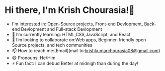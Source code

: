 # Hi there, I'm Krish Chourasia!👋 
- I'm interested in: Open-Source projects, Front-end Devlopment, Back-end Devlopment and Full-stack Devlopment
- 🌱 I’m currently learning: HTML,CSS,JavaScript, and React
- 💞️ I’m looking to collaborate on:Web apps, Beginner-friendly open Source projects, and tech communities
- 📫 How to reach me:[Email](mail to:krishkumarchourasia08@gmail.com)
- 😄 Pronouns: He/Him
- ⚡ Fun fact: I can debud Better at midnigh than during the day!

<!---
Krish7857/Krish7857 is a ✨ special ✨ repository because its `README.md` (this file) appears on your GitHub profile.
You can click the Preview link to take a look at your changes.
--->

